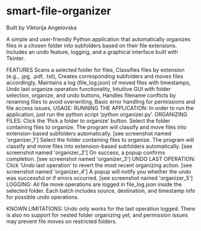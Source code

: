 # smart-file-organizer

Built by Viktorija Angelovska

A simple and user-friendly Python application that automatically organizes files in a chosen folder into subfolders based on their file extensions. Includes an undo feature, logging, and a graphical interface built with Tkinter.

FEATURES
Scans a selected folder for files,
Classifies files by extension (e.g., .jpg, .pdf, .txt),
Creates corresponding subfolders and moves files accordingly,
Maintains a log (file_log.json) of moved files with timestamps,
Undo last organize operation functionality,
Intuitive GUI with folder selection, organize, and undo buttons,
Handles filename conflicts by renaming files to avoid overwriting,
Basic error handling for permissions and file access issues,
USAGE:
RUNNING THE APPLICATION:
In order to run the application, just run the python script ‘python organizer.py’.
ORGANIZING FILES:
Click the ‘Pick a folder to organize’ button. Select the folder containing files to organize. The program will classify and move files into extension-based subfolders automatically.
[see screenshot named 'organizer_1']
Select the folder containing files to organize. The program will classify and move files into extension-based subfolders automatically.
[see screenshot named 'organizer_2']
On success, a popup confirms completion.
[see screenshot named 'organizer_3']
UNDO LAST OPERATION:
Click ‘Undo last operation’ to revert the most recent organizing action.
[see screenshot named 'organizer_4']
A popup will notify you whether the undo was successful or if errors occurred.
[see screenshot named 'organizer_5']
LOGGING:
All file move operations are logged in file_log.json inside the selected folder. Each batch includes source, destination, and timestamp info for possible undo operations.

KNOWN LIMITATIONS:
Undo only works for the last operation logged. There is also no support for nested folder organizing yet, and permission issues may prevent file moves on restricted folders.
